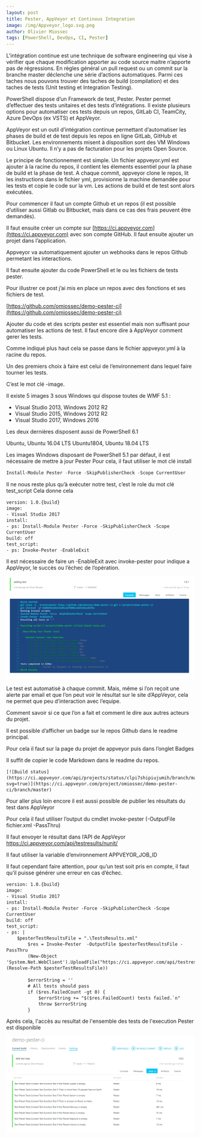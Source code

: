 ```yaml
---
layout: post
title: Pester, AppVeyor et Continous Integration
image: /img/Appveyor_logo.svg.png
author: Olivier Miossec
tags: [PowerShell, DevOps, CI, Pester]
---
```


L’intégration continue est une technique de software engineering qui vise à vérifier que chaque modification apporter au code source maitre n’apporte pas de régressions. 
En règles général un pull request ou un commit sur la branche master déclenche une série d’actions automatiques. Parmi ces taches nous pouvons trouver des taches de build (compilation) et des taches de tests (Unit testing et Integration Testing).

PowerShell dispose d’un Framework de test, Pester. Pester permet d’effectuer des tests unitaires et des tests d’intégrations. Il existe plusieurs options pour automatiser ces tests depuis un repos, GitLab CI, TeamCity, Azure DevOps (ex VSTS) et AppVeyor. 

AppVeyor est un outil d’intégration continue permettant d’automatiser les phases de build et de test depuis les repos en ligne GitLab, GitHub et Bitbucket. Les environnements misent à disposition sont des VM Windows ou Linux Ubuntu. Il n’y a pas de facturation pour les projets Open Source. 

Le principe de fonctionnement est simple. Un fichier appveyor.yml est ajouter à la racine du repos, il contient les élements essentiel pour la phase de build et la phase de test. A chaque commit, appveyor clone le repos, lit les instructions dans le fichier yml, provisionne la machine demandée pour les tests et copie le code sur la vm. Les actions de build et de test sont alors exécutées.

Pour commencer il faut un compte Github et un repos (il est possible d’utiliser aussi Gitlab ou Bitbucket, mais dans ce cas des frais peuvent être demandés). 

Il faut ensuite créer un compte sur [https://ci.appveyor.com](https://ci.appveyor.com)  avec son compte GitHub. Il faut ensuite ajouter un projet dans l’application. 

Appveyor va automatiquement ajouter un webhooks dans le repos Github permetant les interactions. 

Il faut ensuite ajouter du code PowerShell et le ou les fichiers de tests pester. 

Pour illustrer ce post j’ai mis en place un repos avec des fonctions et ses fichiers de test. 

[https://github.com/omiossec/demo-pester-ci](https://github.com/omiossec/demo-pester-ci)

Ajouter du code et des scripts pester est essentiel mais non suffisant pour automatiser les actions de test. Il faut encore dire à AppVeyor comment gerer les tests. 

Comme indiqué plus haut cela se passe dans le fichier appveyor.yml à la racine du repos. 

Un des premiers choix à faire est celui de l’environnement dans lequel faire tourner les tests.

C’est le mot clé -image.

Il existe 5 images 
3 sous Windows qui dispose toutes de WMF 5.1 :

* Visual Studio 2013, Windows 2012 R2
* Visual Studio 2015, Windows 2012 R2
* Visual Studio 2017, Windows 2016


Les deux dernières disposent aussi de PowerShell 6.1

Ubuntu, Ubuntu 16.04 LTS
Ubuntu1804, Ubuntu 18.04 LTS


Les images Windows disposant de PowerShell 5.1 par défaut, il est nécessaire de mettre à jour Pester 
Pour cela, il faut utiliser le mot clé install 


````powershell
Install-Module Pester -Force -SkipPublisherCheck -Scope CurrentUser
````

Il ne nous reste plus qu’à exécuter notre test, c’est le role du mot clé test_script 
Cela donne cela

````
version: 1.0.{build}
image:
- Visual Studio 2017
install:
- ps: Install-Module Pester -Force -SkipPublisherCheck -Scope CurrentUser
build: off
test_script:
- ps: Invoke-Pester -EnableExit
````

Il est nécessaire de faire un -EnableExit avec invoke-pester pour indique a AppVeyor, le succès ou l’échec de l’opération. 


 ![image-center](/img/appveyor/simpleAppVeyor.PNG)


Le test est automatisé à chaque commit. Mais, même si l’on reçoit une alerte par email et que l’on peut voir le résultat sur le site d’AppVeyor, cela ne permet que peu d’interaction avec l’equipe. 

Comment savoir si ce que l’on a fait et comment le dire aux autres acteurs du projet. 

Il est possible d’afficher un badge sur le repos Github dans le readme principal.

Pour cela il faut sur la page du projet de appveyor puis dans l’onglet Badges 

Il suffit de copier le code Markdown dans le readme du repos.

````
[![Build status](https://ci.appveyor.com/api/projects/status/clpi7shipiujumih/branch/master?svg=true)](https://ci.appveyor.com/project/omiossec/demo-pester-ci/branch/master)

````

Pour aller plus loin encore il est aussi possible de publier les résultats du test dans AppVeyor 

Pour cela il faut utiliser l’output du cmdlet invoke-pester (-OutputFile fichier.xml -PassThru) 

Il faut envoyer le résultat dans l’API de AppVeyor https://ci.appveyor.com/api/testresults/nunit/

Il faut utiliser la variable d’environnement APPVEYOR_JOB_ID

Il faut cependant faire attention, pour qu’un test soit pris en compte, il faut qu’il puisse générer une erreur en cas d’échec.

````
version: 1.0.{build}
image:
- Visual Studio 2017
install:
- ps: Install-Module Pester -Force -SkipPublisherCheck -Scope CurrentUser
build: off
test_script:
- ps: | 
    $pesterTestResultsFile = ".\TestsResults.xml"
        $res = Invoke-Pester  -OutputFile $pesterTestResultsFile -PassThru
        (New-Object 'System.Net.WebClient').UploadFile("https://ci.appveyor.com/api/testresults/nunit/$($env:APPVEYOR_JOB_ID)", (Resolve-Path $pesterTestResultsFile))
        
        $errorString = ''
        # All tests should pass
        if ($res.FailedCount -gt 0) {
            $errorString += "$($res.FailedCount) tests failed.`n"
            throw $errorString
        }
````

Après cela, l'accès au resultat de l'ensemble des tests de l'execution Pester est disponible 

![image-center](/img/appveyor/teststeps.PNG)